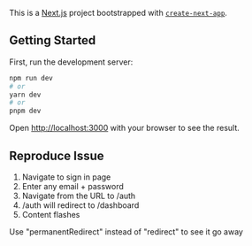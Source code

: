 This is a [Next.js](https://nextjs.org/) project bootstrapped with [`create-next-app`](https://github.com/vercel/next.js/tree/canary/packages/create-next-app).

## Getting Started

First, run the development server:

```bash
npm run dev
# or
yarn dev
# or
pnpm dev
```

Open [http://localhost:3000](http://localhost:3000) with your browser to see the result.

## Reproduce Issue

1. Navigate to sign in page
2. Enter any email + password
3. Navigate from the URL to /auth
4. /auth will redirect to /dashboard
5. Content flashes

Use "permanentRedirect" instead of "redirect" to see it go away
